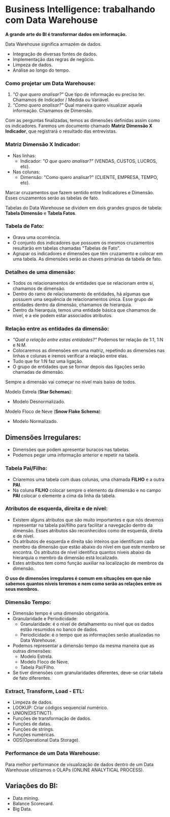 <h1>Business Intelligence: trabalhando com Data Warehouse</h1>
<p><strong>A grande arte do BI é transformar dados em informação.</strong></p>
<p>Data Warehouse significa armazém de dados.</p>
<ul>
	<li>Integração de diversas fontes de dados.</li>
	<li>Implementação das regras de negócio.</li>
	<li>Limpeza de dados.</li>
	<li>Análise ao longo do tempo.</li>
</ul>
<h3>Como projetar um Data Warehouse:</h3>
<ol>
	<li><em>"O que quero analisar?"</em> Que tipo de informação eu preciso ter. Chamamos de Indicador / Medida ou Variável.</li>
	<li><em>"Como quero analisar?"</em> Qual maneira quero visualizar aquela informação. Chamamos de Dimensão.</li>
</ol>
<p>Com as perguntas finalizadas, temos as dimensões definidas assim como os indicadores. Faremos um documento chamado <strong>Matriz Dimensão X Indicador</strong>, que registrará o resultado das entrevistas.</p>
<h3>Matriz Dimensão X Indicador:</h3>
<ul>
	<li>Nas linhas:
		<ul>
			<li>Indicador: <em>"O que quero analisar?"</em> (VENDAS, CUSTOS, LUCROS, etc).</li>
		</ul>
	</li>
	<li>Nas colunas:
		<ul>
			<li>Dimensão: "Como quero analisar?" (CLIENTE, EMPRESA, TEMPO, etc).</li>
		</ul>
	</li>
</ul>
<p>Marcar cruzamentos que fazem sentido entre Indicadores e Dimensão. Esses cruzamentos serão as tabelas de fato.</p>
<p>Tabelas do Data Warehouse se dividem em dois grandes grupos de tabela: <strong>Tabela Dimensão</strong> e <strong>Tabela Fatos</strong>.</p>
<h3>Tabela de Fato:</h3>
<ul>
	<li>Grava uma ocorrência.</li>
	<li>O conjunto dos indicadores que possuem os mesmos cruzamentos resultarão em tabelas chamadas "Tabelas de Fato".</li>
	<li>Agrupar os indicadores e dimensões que têm cruzamento e colocar em uma tabela. As dimensões serão as chaves primárias da tabela de fato.</li>
</ul>
<h3>Detalhes de uma dimensão:</h3>
	<ul>
		<li>Todos os relacionamentos de entidades que se relacionam entre si, chamamos de dimensão.</li>
		<li>Dentro do ramo de relacionamento de entidades, há algumas que possuem uma sequência de relacionamentos única. Esse grupo de entidades dentro da dimensão, chamamos de hierarquia.</li>
		<li>Dentro da hierarquia, temos uma entidade básica que chamamos de nível, e a ele podem estar associados atributos.</li>
	</ul>
	<h3>Relação entre as entidades da dimensão:</h3>
	<ul>
		<li><em>"Qual a relação entre estas entidades?"</em> Podemos ter relação de 1:1, 1:N e N:M.</li>
		<li>Colocaremos as dimensões em uma matriz, repetindo as dimensões nas linhas e colunas e iremos verificar a relação entre elas. </li>
		<li>Tudo que for 1:N faz uma ligação.</li>
		<li>O grupo de entidades que se formar depois das ligações serão chamadas de dimensão.</li>
	</ul>
	<p>Sempre a dimensão vai começar no nivel mais baixo de todos.</p>
	<p>Modelo Estrela (<strong>Star Schemas</strong>):</p>
	<ul>
		<li>Modelo Desnormalizado.</li>
	</ul>
	<p>Modelo Floco de Neve (<strong>Snow Flake Schema</strong>):</p>
	<ul>
		<li>Modelo Normalizado.</li>
	</ul>
	<h2>Dimensões Irregulares:</h2>
	<ul>
		<li>Dimensões que podem apresentar buracos nas tabelas.</li>
		<li>Podemos pegar uma informação anterior e repetir na tabela.</li>
	</ul>
	<h3>Tabela Pai/Filho:</h3>
	<ul>
		<li>Criaremos uma tabela com duas colunas, uma chamada <strong>FILHO</strong> e a outra <strong>PAI</strong>.</li>
		<li>Na coluna <strong>FILHO</strong> colocar sempre o elemento da dimensão e no campo <strong>PAI</strong> colocar o elemente a cima da linha da tabela.</li>
	</ul>
	<h3>Atributos de esquerda, direita e de nível:</h3>
	<ul>
		<li>Existem alguns atributos que são muito importantes e que nós devemos representar na tabela pai/filho para facilitar a navegação dentro da dimensão. Esses atributos são reconhecidos como de esquerda, direita e de nível.</li>
		<li>Os atributos de esquerda e direita são inteiros que identificam cada membro da dimensão que estão abaixo do nível em que este membro se encontra. Os atributos de nível identifica quantos níveis abaixo da hierarquia o membro da dimensão está localizado.</li>
		<li>Estes atributos tem como função auxiliar na localização de membros da dimensão.</li>
	</ul>

<strong>O uso de dimensões irregulares é comum em situações em que não sabemos quantos níveis teremos e nem como serão as relações entre os seus membros.</strong>

<h3>Dimensão Tempo:</h3>
<ul>
	<li>Dimensão tempo é uma dimensão obrigatória.</li>
	<li>Granularidade e Periodicidade:
		<ul>
			<li>Granularidade: é o nível de detalhamento ou nível que os dados estão resumidos no banco de dados.</li>
			<li>Periodicidade: é o tempo que as informações serão atualizadas no Data Warehouse.</li>
		</ul>
	</li>
	<li>Podemos representar a dimensão tempo da mesma maneira que as outras dimensões:
		<ul>
			<li>Modelo Estrela.</li>
			<li>Modelo Floco de Neve.</li>
			<li>Tabela Pai/Filho.</li>
		</ul>
	</li>
	<li>Se tiver dimensões com granularidades diferentes, deve-se criar tabela de fato diferentes.</li>
</ul>

<h3>Extract, Transform, Load - ETL:</h3>
<ul>
	<li>Limpeza de dados.</li>
	<li>LOOKUP: Criar códigos sequencial numérico.</li>
	<li>UNION(DISTINCT).</li>
	<li>Funções de transformação de dados.</li>
	<li>Funções de datas.</li>
	<li>Funções de strings.</li>
	<li>Funções numéricas.</li>
	<li>ODS(Operational Data Storage).</li>
</ul>

<h3>Performance de um Data Warehouse:</h3>
<p>Para melhor performance de visualização de dados dentro de um Data Warehouse utilizamos o OLAPs (ONLINE ANALYTICAL PROCESS).</p>

<h2>Variações do BI:</h2>
<ul>
	<li>Data mining.</li>
	<li>Balance Scorecard.</li>
	<li>Big Data.</li>
</ul>
